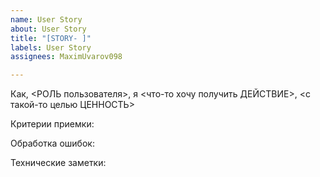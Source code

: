 ```yaml
---
name: User Story
about: User Story
title: "[STORY- ]"
labels: User Story
assignees: MaximUvarov098

---
```


Как, <РОЛЬ пользователя>, я <что-то хочу получить ДЕЙСТВИЕ>, <с такой-то целью ЦЕННОСТЬ>

Критерии приемки:

Обработка ошибок:

Технические заметки:
